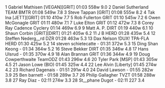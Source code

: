   1  Gabriel Mathisen  [VEGAN][GRIT]  01:03    558w  9.0
  2  Daniel Sutherland  TEAM BMTR  01:08    549w  7.8
  3  Steve Tappan  [GRIT]  01:08    555w  8.2
  4  Tak Ina  [JETT][GRIT]  01:10    410w  7.7
  5  Rob Fullerton  GRIT  01:10    545w  7.2
  6  Owen McGonagle  GRIT  01:11    480w  7.1
  7  Luke Elton  GRIT  01:12    472w  7.3
  8  Corey Ray  Cadence Cyclery  01:14    469w  6.9
  9  Matt A. P.  DIRT  01:19    440w  6.1
 10  Shaun Corbin  [GRIT][DIRT]  01:21    405w  6.2
 11  J B  HERD  01:28    435w  5.4
 12  Steffen Nederg__rd  DZR  01:28    463w  5.3
 13  Dax Nelson  !DUX! TPA-FLA HERD  01:30    425w  5.2
 14  steven schietecatte  -  01:31    372w  5.3
 15  Ding Shan Keong  -  01:34    364w  5.2
 16  Steve Bekker  DIRT  01:35    346w  4.8
 17  Hans Ulsrud  -  01:35    370w  4.9
 18  Alan Brannan  GRIT  01:36    344w  4.9
 19  Doug Cowperthwaite  TeamODZ  01:43    296w  4.6
 20  Tyler Park  [MSP]    01:43    305w  4.5
 21  Jason Lowe  (BIO)    01:45    325w  4.4
 22  Lee Alvin  [Liberty]    01:45    274w  4.2
 23  Richard Dagenais  -  01:51    291w  4.0
 24  David Lawson  -  01:55    282w  3.9
 25  Ben barnett  -  01:58    289w  3.7
 26  Philip Gallagher  TVZT  01:58    288w  3.8
 27  Ray Diaz  -  02:11    274w  3.3
 28  St__phane Dugot  -  02:11    227  3.4
